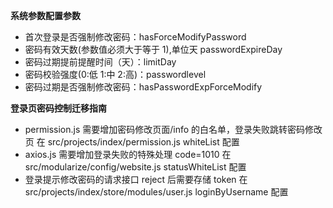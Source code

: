 **系统参数配置参数**

- 首次登录是否强制修改密码：hasForceModifyPassword
- 密码有效天数(参数值必须大于等于 1),单位天 passwordExpireDay
- 密码过期提前提醒时间（天）：limitDay
- 密码校验强度(0:低 1:中 2:高)：passwordlevel
- 密码过期是否强制修改密码：hasPasswordExpForceModify

**登录页密码控制迁移指南**

- permission.js 需要增加密码修改页面/info 的白名单，登录失败跳转密码修改页 在 src/projects/index/permission.js whiteList 配置
- axios.js 需要增加登录失败的特殊处理 code=1010 在 src/modularize/config/website.js statusWhiteList 配置
- 登录提示修改密码的请求接口 reject 后需要存储 token 在 src/projects/index/store/modules/user.js loginByUsername 配置
